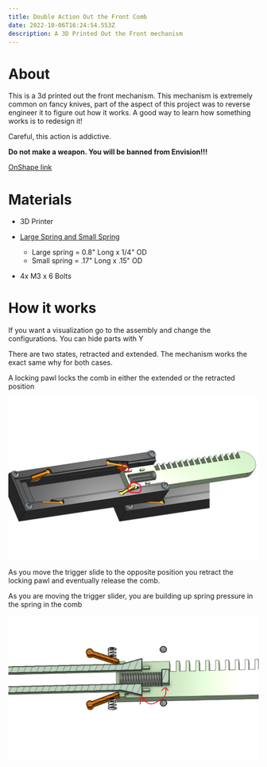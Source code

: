 ```yaml
---
title: Double Action Out the Front Comb
date: 2022-10-06T16:24:54.553Z
description: A 3D Printed Out the Front mechanism
---
```

# A﻿bout

T﻿his is a 3d printed out the front mechanism. This mechanism is extremely common on fancy knives, part of the aspect of this project was to reverse engineer it to figure out how it works. A good way to learn how something works is to redesign it!

C﻿areful, this action is addictive.

**D﻿o not make a weapon. You will be banned from Envision!!!**

[O﻿nShape link](https://cad.onshape.com/documents/70084b35ed8790255d413c34/w/9ead093fa2db846b4c3b5ad9/e/3156de45a0a354ac042b0c89?renderMode=0&uiState=633f0245d480492a4629b8bb)

# **M﻿aterials**

* 3﻿D Printer[](https://www.amazon.com/CREEYA-Compression-Assortment-Different-Stainless/dp/B08KD5Q2P7/ref=sr_1_4?crid=38LR1WI79IDI5&keywords=assorted+spring+box&qid=1665074523&sprefix=assorted+spring+bo%2Caps%2C231&sr=8-4)
* [L﻿arge Spring and Small Spring](https://www.amazon.com/CREEYA-Compression-Assortment-Different-Stainless/dp/B08KD5Q2P7/ref=sr_1_4?crid=38LR1WI79IDI5&keywords=assorted+spring+box&qid=1665074523&sprefix=assorted+spring+bo%2Caps%2C231&sr=8-4)

  * L﻿arge spring = 0.8" Long x 1/4" OD
  * S﻿mall spring = .17" Long x .15" OD
* 4x M﻿3 x 6 Bolts



# H﻿ow it works

I﻿f you want a visualization go to the assembly and change the configurations. You can hide parts with Y 

T﻿here are two states, retracted and extended. The mechanism works the exact same why for both cases.

A﻿ locking pawl locks the comb in either the extended or the retracted position 

![](/images/da-otf-rev3-1-.png)

A﻿s you move the trigger slide to the opposite position you retract the locking pawl and eventually release the comb.

A﻿s you are moving the trigger slider, you are building up spring pressure in the spring in the comb



![](/images/screenshot-2022-10-06-095716.png)